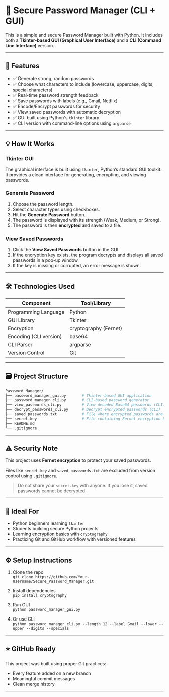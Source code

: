 # 🔐 Secure Password Manager (CLI + GUI)

This is a simple and secure Password Manager built with Python. It includes both a **Tkinter-based GUI (Graphical User Interface)** and a **CLI (Command Line Interface)** version.

---

## 📌 Features

* ✅ Generate strong, random passwords
* ✅ Choose what characters to include (lowercase, uppercase, digits, special characters)
* ✅ Real-time password strength feedback
* ✅ Save passwords with labels (e.g., Gmail, Netflix)
* ✅ Encode/Encrypt passwords for security
* ✅ View saved passwords with automatic decryption
* ✅ GUI built using Python's `tkinter` library
* ✅ CLI version with command-line options using `argparse`

---

## 💡 How It Works

### Tkinter GUI

The graphical interface is built using `tkinter`, Python’s standard GUI toolkit. It provides a clean interface for generating, encrypting, and viewing passwords.

### Generate Password

1. Choose the password length.
2. Select character types using checkboxes.
3. Hit the **Generate Password** button.
4. The password is displayed with its strength (Weak, Medium, or Strong).
5. The password is then **encrypted** and saved to a file.

### View Saved Passwords

1. Click the **View Saved Passwords** button in the GUI.
2. If the encryption key exists, the program decrypts and displays all saved passwords in a pop-up window.
3. If the key is missing or corrupted, an error message is shown.

---

## 🛠️ Technologies Used

| Component | Tool/Library |
|----------|--------------|
| Programming Language | Python |
| GUI Library | Tkinter |
| Encryption | cryptography (Fernet) |
| Encoding (CLI version) | base64 |
| CLI Parser | argparse |
| Version Control | Git |

---

## 🗃️ Project Structure

```bash
Password_Manager/
├── password_manager_gui.py       # Tkinter-based GUI application
├── password_manager_cli.py       # CLI-based password generator
├── view_passwords_cli.py         # View decoded Base64 passwords (CLI)
├── decrypt_passwords_cli.py      # Decrypt encrypted passwords (CLI)
├── saved_passwords.txt           # File where encrypted passwords are saved
├── secret.key                    # File containing Fernet encryption key
├── README.md
└── .gitignore
```

---

## ⚠️ Security Note

This project uses **Fernet encryption** to protect your saved passwords.

Files like `secret.key` and `saved_passwords.txt` are excluded from version control using `.gitignore`.

> Do not share your `secret.key` with anyone. If you lose it, saved passwords cannot be decrypted.

---

## 🧠 Ideal For

- Python beginners learning `tkinter`
- Students building secure Python projects
- Learning encryption basics with `cryptography`
- Practicing Git and GitHub workflow with versioned features

---

## ⚙️ Setup Instructions

1. Clone the repo  
   `git clone https://github.com/Your-Username/Secure_Password_Manager.git`

2. Install dependencies  
   `pip install cryptography`

3. Run GUI  
   `python password_manager_gui.py`

4. Or use CLI  
   `python password_manager_cli.py --length 12 --label Gmail --lower --upper --digits --specials`

---

## ⭐ GitHub Ready

This project was built using proper Git practices:

* Every feature added on a new branch
* Meaningful commit messages
* Clean merge history

---

